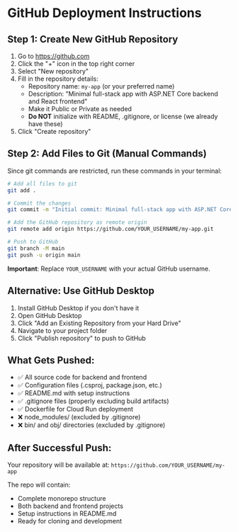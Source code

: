 # GitHub Deployment Instructions

## Step 1: Create New GitHub Repository

1. Go to https://github.com
2. Click the "+" icon in the top right corner
3. Select "New repository"
4. Fill in the repository details:
   - Repository name: `my-app` (or your preferred name)
   - Description: "Minimal full-stack app with ASP.NET Core backend and React frontend"
   - Make it Public or Private as needed
   - **Do NOT** initialize with README, .gitignore, or license (we already have these)
5. Click "Create repository"

## Step 2: Add Files to Git (Manual Commands)

Since git commands are restricted, run these commands in your terminal:

```bash
# Add all files to git
git add .

# Commit the changes
git commit -m "Initial commit: Minimal full-stack app with ASP.NET Core backend and React frontend"

# Add the GitHub repository as remote origin
git remote add origin https://github.com/YOUR_USERNAME/my-app.git

# Push to GitHub
git branch -M main
git push -u origin main
```

**Important**: Replace `YOUR_USERNAME` with your actual GitHub username.

## Alternative: Use GitHub Desktop

1. Install GitHub Desktop if you don't have it
2. Open GitHub Desktop
3. Click "Add an Existing Repository from your Hard Drive"
4. Navigate to your project folder
5. Click "Publish repository" to push to GitHub

## What Gets Pushed:

- ✅ All source code for backend and frontend
- ✅ Configuration files (.csproj, package.json, etc.)
- ✅ README.md with setup instructions
- ✅ .gitignore files (properly excluding build artifacts)
- ✅ Dockerfile for Cloud Run deployment
- ❌ node_modules/ (excluded by .gitignore)
- ❌ bin/ and obj/ directories (excluded by .gitignore)

## After Successful Push:

Your repository will be available at: `https://github.com/YOUR_USERNAME/my-app`

The repo will contain:
- Complete monorepo structure
- Both backend and frontend projects
- Setup instructions in README.md
- Ready for cloning and development